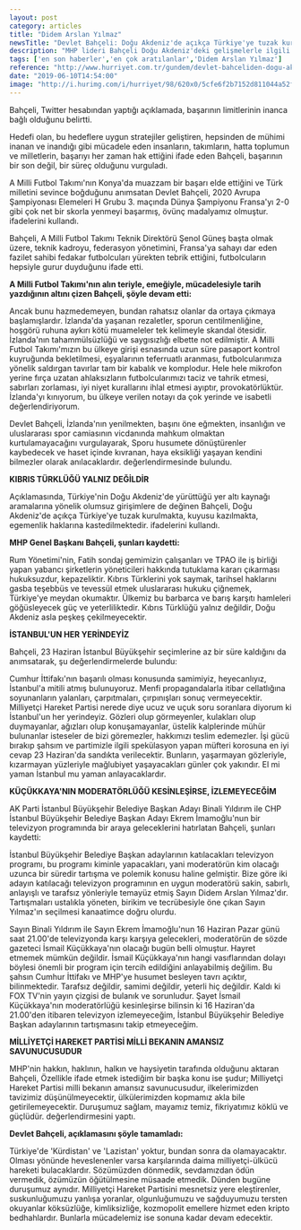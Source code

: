 ```yaml
---
layout: post
category: articles
title: "Didem Arslan Yılmaz"
newsTitle: "Devlet Bahçeli: Doğu Akdeniz'de açıkça Türkiye'ye tuzak kurulmakta..."
description: "MHP lideri Bahçeli Doğu Akdeniz'deki gelişmelerle ilgili Doğu Akdeniz'de açıkça Türkiye'ye tuzak kurulmakta, kuyusu kazılmakta, egemenlik haklarına kastedilmektedir. Rum Yönetimi'nin, Fatih sondaj gemimizin çalışanları ve TPAO ile iş birliği yapan yabancı şirketlerin yöneticileri hakkında tutuklama kararı çıkarması hukuksuzdur, kepazeliktir ifadelerini kullandı.     "
tags: ['en son haberler','en çok aratılanlar','Didem Arslan Yılmaz']
reference: "http://www.hurriyet.com.tr/gundem/devlet-bahceliden-dogu-akdeniz-aciklamasi-41239892"
date: "2019-06-10T14:54:00"
image: "http://i.hurimg.com/i/hurriyet/98/620x0/5cfe6f2b7152d811044a52f2.jpg"
---
```


<p>Bah&ccedil;eli, Twitter hesabından yaptığı a&ccedil;ıklamada, başarının limitlerinin inanca bağlı olduğunu belirtti. </p>
<p>Hedefi olan, bu hedeflere uygun stratejiler geliştiren, hepsinden de m&uuml;himi inanan ve inandığı gibi m&uuml;cadele eden insanların, takımların, hatta toplumun ve milletlerin, başarıyı her zaman hak ettiğini ifade eden Bah&ccedil;eli, başarının bir son değil, bir s&uuml;re&ccedil; olduğunu vurguladı. </p>
<p>A Milli Futbol Takımı'nın Konya'da muazzam bir başarı elde ettiğini ve T&uuml;rk milletini sevince boğduğunu anımsatan Devlet Bah&ccedil;eli, 2020 Avrupa Şampiyonası Elemeleri H Grubu 3. ma&ccedil;ında D&uuml;nya Şampiyonu Fransa'yı 2-0 gibi &ccedil;ok net bir skorla yenmeyi başarmış, &ouml;v&uuml;n&ccedil; madalyamız olmuştur. ifadelerini kullandı. </p>
<p>Bah&ccedil;eli, A Milli Futbol Takımı Teknik Direkt&ouml;r&uuml; Şenol G&uuml;neş başta olmak &uuml;zere, teknik kadroyu, federasyon y&ouml;netimini, Fransa'ya sahayı dar eden fazilet sahibi fedakar futbolcuları y&uuml;rekten tebrik ettiğini, futbolcuların hepsiyle gurur duyduğunu ifade etti. </p>
<p><strong>A Milli Futbol Takımı'nın alın teriyle, emeğiyle, m&uuml;cadelesiyle tarih yazdığının altını &ccedil;izen Bah&ccedil;eli, ş&ouml;yle devam etti:</strong> </p>
<p>Ancak bunu hazmedemeyen, bundan rahatsız olanlar da ortaya &ccedil;ıkmaya başlamışlardır. İzlanda'da yaşanan rezaletler, sporun centilmenliğine, hoşg&ouml;r&uuml; ruhuna aykırı k&ouml;t&uuml; muameleler tek kelimeyle skandal &ouml;tesidir. İzlanda'nın tahamm&uuml;ls&uuml;zl&uuml;ğ&uuml; ve saygısızlığı elbette not edilmiştir. A Milli Futbol Takımı'mızın bu &uuml;lkeye girişi esnasında uzun s&uuml;re pasaport kontrol kuyruğunda bekletilmesi, eşyalarının teferruatlı aranması, futbolcularımıza y&ouml;nelik saldırgan tavırlar tam bir kabalık ve komplodur. Hele hele mikrofon yerine fır&ccedil;a uzatan ahlaksızların futbolcularımızı taciz ve tahrik etmesi, sabırları zorlaması, iyi niyet kurallarını ihlal etmesi ayıptır, provokat&ouml;rl&uuml;kt&uuml;r. İzlanda'yı kınıyorum, bu &uuml;lkeye verilen notayı da &ccedil;ok yerinde ve isabetli değerlendiriyorum. </p>
<p>Devlet Bah&ccedil;eli, İzlanda'nın yenilmekten, başını &ouml;ne eğmekten, insanlığın ve uluslararası spor camiasının vicdanında mahkum olmaktan kurtulamayacağını vurgulayarak, Sporu husumete d&ouml;n&uuml;şt&uuml;renler kaybedecek ve haset i&ccedil;inde kıvranan, haya eksikliği yaşayan kendini bilmezler olarak anılacaklardır. değerlendirmesinde bulundu. </p>
<p><strong>KIBRIS T&Uuml;RKL&Uuml;Ğ&Uuml; YALNIZ DEĞİLDİR</strong> </p>
<p>A&ccedil;ıklamasında, T&uuml;rkiye'nin Doğu Akdeniz'de y&uuml;r&uuml;tt&uuml;ğ&uuml; yer altı kaynağı aramalarına y&ouml;nelik olumsuz girişimlere de değinen Bah&ccedil;eli, Doğu Akdeniz'de a&ccedil;ık&ccedil;a T&uuml;rkiye'ye tuzak kurulmakta, kuyusu kazılmakta, egemenlik haklarına kastedilmektedir. ifadelerini kullandı. </p>
<p><strong>MHP Genel Başkanı Bah&ccedil;eli, şunları kaydetti:</strong> </p>
<p>Rum Y&ouml;netimi'nin, Fatih sondaj gemimizin &ccedil;alışanları ve TPAO ile iş birliği yapan yabancı şirketlerin y&ouml;neticileri hakkında tutuklama kararı &ccedil;ıkarması hukuksuzdur, kepazeliktir. Kıbrıs T&uuml;rklerini yok saymak, tarihsel haklarını gasba teşebb&uuml;s ve tevess&uuml;l etmek uluslararası hukuku &ccedil;iğnemek, T&uuml;rkiye'ye meydan okumaktır. &Uuml;lkemiz bu barbarca ve barış karşıtı hamleleri g&ouml;ğ&uuml;sleyecek g&uuml;&ccedil; ve yeterliliktedir. Kıbrıs T&uuml;rkl&uuml;ğ&uuml; yalnız değildir, Doğu Akdeniz asla peşkeş &ccedil;ekilmeyecektir. </p>
<p><strong>İSTANBUL'UN HER YERİNDEYİZ</strong> </p>
<p>Bah&ccedil;eli, 23 Haziran İstanbul B&uuml;y&uuml;kşehir se&ccedil;imlerine az bir s&uuml;re kaldığını da anımsatarak, şu değerlendirmelerde bulundu: </p>
<p>Cumhur İttifakı'nın başarılı olması konusunda samimiyiz, heyecanlıyız, İstanbul'a mitili atmış bulunuyoruz. Menfi propagandalarla itibar cellatlığına soyunanların yalanları, &ccedil;arpıtmaları, &ccedil;ırpınışları sonu&ccedil; vermeyecektir. Milliyet&ccedil;i Hareket Partisi nerede diye ucuz ve u&ccedil;uk soru soranlara diyorum ki İstanbul'un her yerindeyiz. G&ouml;zleri olup g&ouml;rmeyenler, kulakları olup duymayanlar, ağızları olup konuşamayanlar, &uuml;stelik kalplerinde m&uuml;h&uuml;r bulunanlar isteseler de bizi g&ouml;remezler, hakkımızı teslim edemezler. İşi g&uuml;c&uuml; bırakıp şahsım ve partimizle ilgili spek&uuml;lasyon yapan m&uuml;fteri korosuna en iyi cevap 23 Haziran'da sandıkta verilecektir. Bunların, yaşarmayan g&ouml;zleriyle, kızarmayan y&uuml;zleriyle mağlubiyet yaşayacakları g&uuml;nler &ccedil;ok yakındır. El mi yaman İstanbul mu yaman anlayacaklardır. </p>
<p><strong>K&Uuml;&Ccedil;&Uuml;KKAYA'NIN MODERAT&Ouml;RL&Uuml;Ğ&Uuml; KESİNLEŞİRSE, İZLEMEYECEĞİM</strong> </p>
<p>AK Parti İstanbul B&uuml;y&uuml;kşehir Belediye Başkan Adayı Binali Yıldırım ile CHP İstanbul B&uuml;y&uuml;kşehir Belediye Başkan Adayı Ekrem İmamoğlu'nun bir televizyon programında bir araya geleceklerini hatırlatan Bah&ccedil;eli, şunları kaydetti: </p>
<p>İstanbul B&uuml;y&uuml;kşehir Belediye Başkan adaylarının katılacakları televizyon programı, bu programı kiminle yapacakları, yani moderat&ouml;r&uuml;n kim olacağı uzunca bir s&uuml;redir tartışma ve polemik konusu haline gelmiştir. Bize g&ouml;re iki adayın katılacağı televizyon programının en uygun moderat&ouml;r&uuml; sakin, sabırlı, anlayışlı ve tarafsız y&ouml;nleriyle temay&uuml;z etmiş Sayın Didem Arslan Yılmaz'dır. Tartışmaları ustalıkla y&ouml;neten, birikim ve tecr&uuml;besiyle &ouml;ne &ccedil;ıkan Sayın Yılmaz'ın se&ccedil;ilmesi kanaatimce doğru olurdu. </p>
<p>Sayın Binali Yıldırım ile Sayın Ekrem İmamoğlu'nun 16 Haziran Pazar g&uuml;n&uuml; saat 21.00'de televizyonda karşı karşıya gelecekleri, moderat&ouml;r&uuml;n de s&ouml;zde gazeteci İsmail K&uuml;&ccedil;&uuml;kkaya'nın olacağı bug&uuml;n belli olmuştur. Hayret etmemek m&uuml;mk&uuml;n değildir. İsmail K&uuml;&ccedil;&uuml;kkaya'nın hangi vasıflarından dolayı b&ouml;ylesi &ouml;nemli bir program i&ccedil;in tercih edildiğini anlayabilmiş değilim. Bu şahsın Cumhur İttifakı ve MHP'ye husumet besleyen tavrı a&ccedil;ıktır, bilinmektedir. Tarafsız değildir, samimi değildir, yeterli hi&ccedil; değildir. Kaldı ki FOX TV'nin yayın &ccedil;izgisi de bulanık ve sorunludur. Şayet İsmail K&uuml;&ccedil;&uuml;kkaya'nın moderat&ouml;rl&uuml;ğ&uuml; kesinleşirse bilinsin ki 16 Haziran'da 21.00'den itibaren televizyon izlemeyeceğim, İstanbul B&uuml;y&uuml;kşehir Belediye Başkan adaylarının tartışmasını takip etmeyeceğim. </p>
<p><strong>MİLLİYET&Ccedil;İ HAREKET PARTİSİ MİLLİ BEKANIN AMANSIZ SAVUNUCUSUDUR</strong> </p>
<p>MHP'nin hakkın, haklının, halkın ve haysiyetin tarafında olduğunu aktaran Bah&ccedil;eli, &Ouml;zellikle ifade etmek istediğim bir başka konu ise şudur; Milliyet&ccedil;i Hareket Partisi milli bekanın amansız savunucusudur, ilkelerimizden tavizimiz d&uuml;ş&uuml;n&uuml;lmeyecektir, &uuml;lk&uuml;lerimizden kopmamız akla bile getirilemeyecektir. Duruşumuz sağlam, mayamız temiz, fikriyatımız k&ouml;kl&uuml; ve g&uuml;&ccedil;l&uuml;d&uuml;r. değerlendirmesini yaptı. </p>
<p><strong>Devlet Bah&ccedil;eli, a&ccedil;ıklamasını ş&ouml;yle tamamladı:</strong> </p>
<p>T&uuml;rkiye'de 'K&uuml;rdistan' ve 'Lazistan' yoktur, bundan sonra da olamayacaktır. Olması y&ouml;n&uuml;nde heveslenenler varsa karşılarında daima milliyet&ccedil;i-&uuml;lk&uuml;c&uuml; hareketi bulacaklardır. S&ouml;z&uuml;m&uuml;zden d&ouml;nmedik, sevdamızdan &ouml;d&uuml;n vermedik, &ouml;z&uuml;m&uuml;z&uuml;n &ouml;ğ&uuml;t&uuml;lmesine m&uuml;saade etmedik. D&uuml;nden bug&uuml;ne duruşumuz aynıdır. Milliyet&ccedil;i Hareket Partisini mesnetsiz yere eleştirenler, suskunluğumuzu yanlışa yoranlar, olgunluğumuzu ve sağduyumuzu tersten okuyanlar k&ouml;ks&uuml;zl&uuml;ğe, kimliksizliğe, kozmopolit emellere hizmet eden kripto bedhahlardır. Bunlarla m&uuml;cadelemiz ise sonuna kadar devam edecektir.</p>